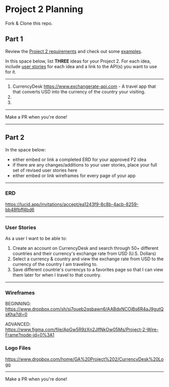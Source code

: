 # Project 2 Planning

Fork & Clone this repo.

## Part 1

Review the [Project 2 requirements](https://tmdarneille.gitbook.io/seirfx/11-projects/project-2#project-feedback-evaluation) and check out some [examples](https://tmdarneille.gitbook.io/seirfx/11-projects/past-projects/project2).

In this space below, list **THREE** ideas for your Project 2. For each idea, include [user stories](https://revelry.co/user-stories-that-dont-suck/) for each idea and a link to the API(s) you want to use for it.

--------------------------------------------------------
1. CurrencyDesk https://www.exchangerate-api.com - A travel app that that converts USD into the currency of the country your visiting.
2. 
3.
---------------------------------------------------------

Make a PR when you're done!

---

## Part 2

In the space below:
* either embed or link a completed ERD for your approved P2 idea
* if there are any changes/additions to your user stories, place your full set of revised user stories here
* either embed or link wireframes for every page of your app

----------------------------------------------------------
### ERD
https://lucid.app/invitations/accept/ea1243f9-8c8b-4acb-8259-bb48fbff4bd6

----------------------------------------------------------
### User Stories
As a user I want to be able to:

1. Create an account on CurrencyDesk and search through 50+ different countries and their currency's exchange rate from USD (U.S. Dollars)
2. Select a currency & country and view the exchange rate from USD to the currency of the country I am traveling to.
3. Save different countrie's currencys to a favorites page so that I can view them later for when I travel to that country.

----------------------------------------------------------
### Wireframes

BEGINNING: https://www.dropbox.com/sh/si7oueb2qsbawn6/AABdxNCOjBs6R4aJ9gutQsKha?dl=0

ADVANCED: https://www.figma.com/file/ApGw5R9zXn2JlfNkOw05Ms/Project-2-Wire-Frame?node-id=0%3A1

### Logo Files
https://www.dropbox.com/home/GA%20Project%202/CurrencyDesk%20Logo

----------------------------------------------------------

Make a PR when you're done!
